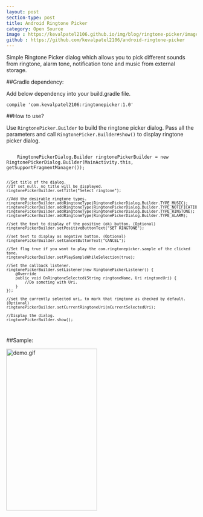 ```yaml
---
layout: post
section-type: post
title: Android Ringtone Picker
category: Open Source
image : https://kevalpatel2106.github.io/img/blog/ringtone-picker/image1.png
github : https://github.com/kevalpatel2106/android-ringtone-picker
---
```


Simple Ringtone Picker dialog which allows you to pick different sounds from ringtone, alarm tone, notification tone and music from external storage.

##Gradle dependency:

Add below dependency into your build.gradle file.

<code>compile 'com.kevalpatel2106:ringtonepicker:1.0'</code>

##How to use?

Use <code>RingtonePicker.Builder</code> to build the ringtone picker dialog.
Pass all the parameters and call <code>RingtonePicker.Builder#show()</code> to display ringtone picker dialog.

<code>
	RingtonePickerDialog.Builder ringtonePickerBuilder = new RingtonePickerDialog.Builder(MainActivity.this, getSupportFragmentManager());

	//Set title of the dialog.
	//If set null, no title will be displayed.
	ringtonePickerBuilder.setTitle("Select ringtone");

	//Add the desirable ringtone types.
	ringtonePickerBuilder.addRingtoneType(RingtonePickerDialog.Builder.TYPE_MUSIC);
	ringtonePickerBuilder.addRingtoneType(RingtonePickerDialog.Builder.TYPE_NOTIFICATION);
	ringtonePickerBuilder.addRingtoneType(RingtonePickerDialog.Builder.TYPE_RINGTONE);
	ringtonePickerBuilder.addRingtoneType(RingtonePickerDialog.Builder.TYPE_ALARM);

	//set the text to display of the positive (ok) button. (Optional)
	ringtonePickerBuilder.setPositiveButtonText("SET RINGTONE");

	//set text to display as negative button. (Optional)
	ringtonePickerBuilder.setCancelButtonText("CANCEL");

	//Set flag true if you want to play the com.ringtonepicker.sample of the clicked tone.
	ringtonePickerBuilder.setPlaySampleWhileSelection(true);

	//Set the callback listener.
	ringtonePickerBuilder.setListener(new RingtonePickerListener() {
	    @Override
	    public void OnRingtoneSelected(String ringtoneName, Uri ringtoneUri) {
	        //Do someting with Uri.
	    }
	});

	//set the currently selected uri, to mark that ringtone as checked by default. (Optional)
	ringtonePickerBuilder.setCurrentRingtoneUri(mCurrentSelectedUri);

	//Display the dialog.
	ringtonePickerBuilder.show();
</code>

##Sample:

<img align="middle" src="https://kevalpatel2106.github.io/img/blog/ringtone-picker/image2.gif" alt="demo.gif" width="240" height="427" />